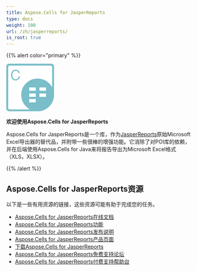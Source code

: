 ```yaml
---
title: Aspose.Cells for JasperReports
type: docs
weight: 100
url: /zh/jasperreports/
is_root: true
---
```


{{% alert color="primary" %}}

**![todo:image_alt_text](jasperreports_logo.png)**

**欢迎使用Aspose.Cells for JasperReports**

Aspose.Cells for JasperReports是一个库，作为[JasperReports](https://community.jaspersoft.com/project/jasperreports-library)原始Microsoft Excel导出器的替代品，并附带一些很棒的增强功能。它消除了对POI库的依赖，并在后端使用Aspose.Cells for Java来将报告导出为Microsoft Excel格式（XLS，XLSX）。

{{% /alert %}}

## **Aspose.Cells for JasperReports资源**

以下是一些有用资源的链接，这些资源可能有助于完成您的任务。

- [Aspose.Cells for JasperReports在线文档](/cells/zh/jasperreports/)
- [Aspose.Cells for JasperReports功能](/cells/zh/jasperreports/feature-overview/)
- [Aspose.Cells for JasperReports发布说明](https://releases.aspose.com/cells/jasperreports/release-notes/)
- [Aspose.Cells for JasperReports产品页面](https://products.aspose.com/cells/jasperreports/)
- [下载Aspose.Cells for JasperReports](https://downloads.aspose.com/cells/jasperreports)
- [Aspose.Cells for JasperReports免费支持论坛](https://forum.aspose.com/c/cells/9)
- [Aspose.Cells for JasperReports付费支持帮助台](https://helpdesk.aspose.com/)
